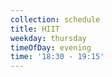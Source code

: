 ```yaml
---
collection: schedule
title: HIIT
weekday: thursday
timeOfDay: evening
time: '18:30 - 19:15'
---
```


